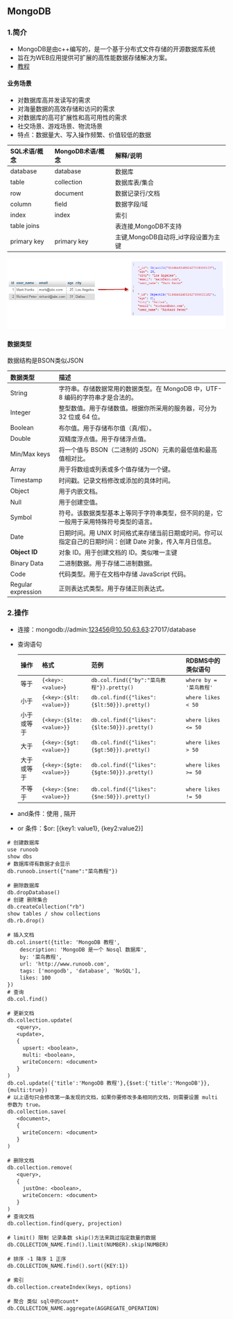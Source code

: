 ## MongoDB

### 1.简介

- MongoDB是由c++编写的，是一个基于分布式文件存储的开源数据库系统
- 旨在为WEB应用提供可扩展的高性能数据存储解决方案。
- [教程](https://www.runoob.com/mongodb/mongodb-tutorial.html)

#### 业务场景

- 对数据库高并发读写的需求
- 对海量数据的高效存储和访问的需求
- 对数据库的高可扩展性和高可用性的需求
- 社交场景、游戏场景、物流场景
- 特点：数据量大、写入操作频繁、价值较低的数据

| SQL术语/概念 | MongoDB术语/概念 | 解释/说明                           |
| :----------- | :--------------- | :---------------------------------- |
| database     | database         | 数据库                              |
| table        | collection       | 数据库表/集合                       |
| row          | document         | 数据记录行/文档                     |
| column       | field            | 数据字段/域                         |
| index        | index            | 索引                                |
| table joins  |                  | 表连接,MongoDB不支持                |
| primary key  | primary key      | 主键,MongoDB自动将_id字段设置为主键 |

![img](MongoDB.assets\Figure-1-Mapping-Table-to-Collection-1.png)

#### 数据类型 

数据结构是BSON类似JSON

| 数据类型           | 描述                                                         |
| :----------------- | :----------------------------------------------------------- |
| String             | 字符串。存储数据常用的数据类型。在 MongoDB 中，UTF-8 编码的字符串才是合法的。 |
| Integer            | 整型数值。用于存储数值。根据你所采用的服务器，可分为 32 位或 64 位。 |
| Boolean            | 布尔值。用于存储布尔值（真/假）。                            |
| Double             | 双精度浮点值。用于存储浮点值。                               |
| Min/Max keys       | 将一个值与 BSON（二进制的 JSON）元素的最低值和最高值相对比。 |
| Array              | 用于将数组或列表或多个值存储为一个键。                       |
| Timestamp          | 时间戳。记录文档修改或添加的具体时间。                       |
| Object             | 用于内嵌文档。                                               |
| Null               | 用于创建空值。                                               |
| Symbol             | 符号。该数据类型基本上等同于字符串类型，但不同的是，它一般用于采用特殊符号类型的语言。 |
| Date               | 日期时间。用 UNIX 时间格式来存储当前日期或时间。你可以指定自己的日期时间：创建 Date 对象，传入年月日信息。 |
| **Object ID**      | 对象 ID。用于创建文档的 ID。类似唯一主键                     |
| Binary Data        | 二进制数据。用于存储二进制数据。                             |
| Code               | 代码类型。用于在文档中存储 JavaScript 代码。                 |
| Regular expression | 正则表达式类型。用于存储正则表达式。                         |





### 2.操作

- 连接：mongodb://admin:123456@10.50.63.63:27017/database

- 查询语句

  | 操作       | 格式                     | 范例                                        | RDBMS中的类似语句       |
  | :--------- | :----------------------- | :------------------------------------------ | :---------------------- |
  | 等于       | `{<key>:<value>`}        | `db.col.find({"by":"菜鸟教程"}).pretty()`   | `where by = '菜鸟教程'` |
  | 小于       | `{<key>:{$lt:<value>}}`  | `db.col.find({"likes":{$lt:50}}).pretty()`  | `where likes < 50`      |
  | 小于或等于 | `{<key>:{$lte:<value>}}` | `db.col.find({"likes":{$lte:50}}).pretty()` | `where likes <= 50`     |
  | 大于       | `{<key>:{$gt:<value>}}`  | `db.col.find({"likes":{$gt:50}}).pretty()`  | `where likes > 50`      |
  | 大于或等于 | `{<key>:{$gte:<value>}}` | `db.col.find({"likes":{$gte:50}}).pretty()` | `where likes >= 50`     |
  | 不等于     | `{<key>:{$ne:<value>}}`  | `db.col.find({"likes":{$ne:50}}).pretty()`  | `where likes != 50`     |

- and条件：使用 , 隔开

- or 条件：$or: [{key1: value1}, {key2:value2}]

    

```shell
# 创建数据库
use runoob
show dbs
# 数据库得有数据才会显示
db.runoob.insert({"name":"菜鸟教程"})

# 删除数据库
db.dropDatabase()
# 创建 删除集合
db.createCollection("rb")
show tables / show collections
db.rb.drop()

# 插入文档
db.col.insert({title: 'MongoDB 教程', 
    description: 'MongoDB 是一个 Nosql 数据库',
    by: '菜鸟教程',
    url: 'http://www.runoob.com',
    tags: ['mongodb', 'database', 'NoSQL'],
    likes: 100
})
# 查询
db.col.find()

# 更新文档
db.collection.update(
   <query>,
   <update>,
   {
     upsert: <boolean>,
     multi: <boolean>,
     writeConcern: <document>
   }
)
db.col.update({'title':'MongoDB 教程'},{$set:{'title':'MongoDB'}},{multi:true})
# 以上语句只会修改第一条发现的文档，如果你要修改多条相同的文档，则需要设置 multi 参数为 true。
db.collection.save(
   <document>,
   {
     writeConcern: <document>
   }
) 

# 删除文档
db.collection.remove(
   <query>,
   {
     justOne: <boolean>,
     writeConcern: <document>
   }
)
# 查询文档
db.collection.find(query, projection)

# limit() 限制 记录条数 skip()方法来跳过指定数量的数据 
db.COLLECTION_NAME.find().limit(NUMBER).skip(NUMBER)

# 排序 -1 降序 1 正序
db.COLLECTION_NAME.find().sort({KEY:1})

# 索引
db.collection.createIndex(keys, options)

# 聚合 类似 sql中的count*
db.COLLECTION_NAME.aggregate(AGGREGATE_OPERATION)

```

